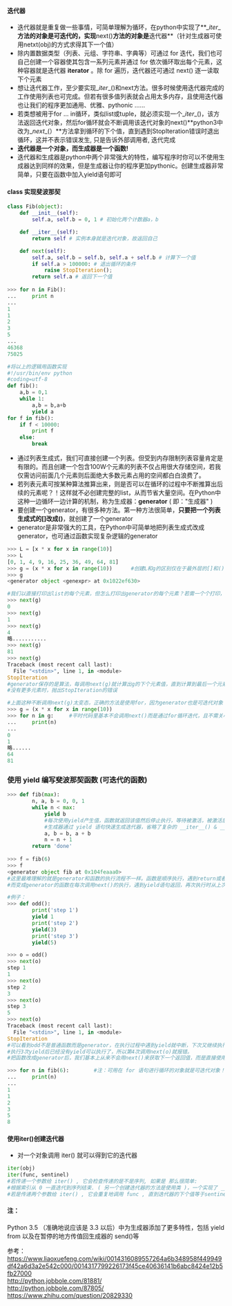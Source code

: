 #### 迭代器
* 迭代器就是重复做一些事情，可简单理解为循环，在python中实现了**\__iter__**方法的对象是可迭代的，实现**next()**方法的对象是**迭代器**（针对生成器可使用netxt(obj)的方式求得其下一个值）
* 除内置数据类型（列表、元组、字符串、字典等）可通过 for 迭代，我们也可自己创建一个容器使其包含一系列元素并通过 for 依次循环取出每个元素，这种容器就是迭代器 **iterator** 。除 for 遍历，迭代器还可通过 next() 逐一读取下个元素
* 想让迭代器工作，至少要实现\__iter__()和next方法。很多时候使用迭代器完成的工作使用列表也可完成。但若有很多值列表就会占用太多内存，且使用迭代器也让我们的程序更加通用、优雅、pythonic ......
* 若类想被用于for ... in循环，类似list或tuple，就必须实现一个\__iter__()，该方法返回迭代对象，然后for循环就会不断调用该迭代对象的next()**python3中改为\__next__(）**方法拿到循环的下个值，直到遇到StopIteration错误时退出循环，这并不表示错误发生, 只是告诉外部调用者, 迭代完成
* **迭代器是一个对象，而生成器是一个函数!**
* 迭代器和生成器是python中两个非常强大的特性，编写程序时你可以不使用生成器达到同样的效果，但是生成器让你的程序更加pythonic。创建生成器非常简单，只要在函数中加入yield语句即可
#### class 实现斐波那契
```python
class Fib(object):
    def __init__(self):
        self.a, self.b = 0, 1 # 初始化两个计数器a，b

    def __iter__(self):
        return self # 实例本身就是迭代对象，故返回自己

    def next(self):
        self.a, self.b = self.b, self.a + self.b # 计算下一个值
        if self.a > 100000: # 退出循环的条件
            raise StopIteration();
        return self.a # 返回下一个值
        
>>> for n in Fib():
...     print n
...
1
1
2
3
5
...
46368
75025

#将以上的逻辑用函数实现
#!/usr/bin/env python  
#coding=utf-8  
def fib():  
    a,b = 0,1  
    while 1:  
        a,b = b,a+b  
        yield a  
for f in fib():  
    if f < 10000:  
        print f  
    else:  
        break  
```
* 通过列表生成式，我们可直接创建一个列表。但受到内存限制列表容量肯定是有限的。而且创建一个包含100W个元素的列表不仅占用很大存储空间，若我仅需访问前面几个元素则后面绝大多数元素占用的空间都白白浪费了。
* 若列表元素可按某种算法推算出来，则是否可以在循环的过程中不断推算出后续的元素呢？！这样就不必创建完整的list，从而节省大量空间。在Python中这种一边循环一边计算的机制，称为生成器：**generator** ( 即："生成器" )
* 要创建一个generator，有很多种方法。第一种方法很简单，**只要把一个列表生成式的[]改成()**，就创建了一个generator
* generator是非常强大的工具，在Python中可简单地把列表生成式改成generator，也可通过函数实现复杂逻辑的generator
```python
>>> L = [x * x for x in range(10)]
>>> L
[0, 1, 4, 9, 16, 25, 36, 49, 64, 81]
>>> g = (x * x for x in range(10))      #创建L和g的区别仅在于最外层的[]和()，L是一个list，而g是一个generator
>>> g
<generator object <genexpr> at 0x1022ef630> 

#我们以直接打印出list的每个元素，但怎么打印出generator的每个元素？若需一个个打印，可通过next()获得generator的下个返回值：
>>> next(g)
0
>>> next(g)
1
>>> next(g)
4
略...........
>>> next(g)
81
>>> next(g)
Traceback (most recent call last):
  File "<stdin>", line 1, in <module>
StopIteration
#generator保存的是算法，每调用next(g)就计算出g的下个元素值，直到计算到最后一个元素
#没有更多元素时，抛出StopIteration的错误

#上面这种不断调用next(g)太变态，正确的方法是使用for，因为generator也是可迭代对象！(提示：xrange())
>>> g = (x * x for x in range(10)) 
>>> for n in g:     #平时代码里基本不会调用next()而是通过for循环迭代，且不需关心StopIteration错误
...     print(n)
... 
0
1
略......
64
81
```

### 使用 **yield** 编写斐波那契函数 (可迭代的函数)
```python
>>> def fib(max):
        n, a, b = 0, 0, 1
        while n < max:
            yield b 
            #每次使用yield产生值，函数就返回该值然后停止执行，等待被激活，被激活后继续在原来的位置执行。
            #生成器通过 yield 语句快速生成迭代器，省略了复杂的 __iter__() & __next__() 方式
            a, b = b, a + b
            n = n + 1
        return 'done'
    
>>> f = fib(6)
>>> f
<generator object fib at 0x104feaaa0>
#这里最难理解的就是generator和函数的执行流程不一样。函数是顺序执行，遇到return或者最后一行语句就返回。
#而变成generator的函数在每次调用next()的执行，遇到yield语句返回，再次执行时从上次返回的yield处继续执行。

#例子：
>>> def odd():
        print('step 1')
        yield 1
        print('step 2')
        yield(3)
        print('step 3')
        yield(5)

>>> o = odd()
>>> next(o)
step 1
1
>>> next(o)
step 2
3
>>> next(o)
step 3
5
>>> next(o)
Traceback (most recent call last):
  File "<stdin>", line 1, in <module>
StopIteration
#可以看到odd不是普通函数而是generator，在执行过程中遇到yield就中断，下次又继续执行。
#执行3次yield后已经没有yield可以执行了，所以第4次调用next(o)就报错。
#把函数改成generator后，我们基本上从来不会用next()来获取下一个返回值，而是直接使用for

>>> for n in fib(6):        #注：可用在 for 语句进行循环的对象就是可迭代对象！
...     print(n)
...
1
1
2
3
5
8
```

#### 使用iter()创建迭代器
* 对一个对象调用 iter() 就可以得到它的迭代器
```python
iter(obj)  
iter(func, sentinel)  
#若传递一个参数给 iter() , 它会检查传递的是不是序列, 如果是 那么很简单:
#根据索引从 0 一直迭代到序列结束. ( 另一个创建迭代器的方法是使用类 )，一个实现了 __iter__() 和 next() 方法的类可以作为迭代器使用
#若是传递两个参数给 iter() , 它会重复地调用 func , 直到迭代器的下个值等于sentinel .
```

#### 注：  
Python 3.5 （准确地说应该是 3.3 以后）中为生成器添加了更多特性，包括 yield from 以及在暂停的地方传值回生成器的 send()等

参考：   
https://www.liaoxuefeng.com/wiki/0014316089557264a6b348958f449949df42a6d3a2e542c000/0014317799226173f45ce40636141b6abc8424e12b5fb27000  
http://python.jobbole.com/81881/  
http://python.jobbole.com/87805/  
https://www.zhihu.com/question/20829330  